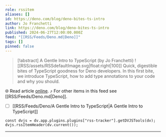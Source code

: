 ```yaml
---
role: rssitem
aliases: []
id: https://deno.com/blog/deno-bites-ts-intro
author: Jo Franchetti
link: https://deno.com/blog/deno-bites-ts-intro
published: 2024-06-27T12:00:00.000Z
feed: "[[RSS/Feeds/Deno.md|Deno]]"
tags: []
pinned: false
---
```


> [!abstract] A Gentle Intro to TypeScript (by Jo Franchetti)
> ![[RSS/assets/RSSdefaultImage.svg|float:right|100]] Quick, digestible bites of TypeScript goodness for Deno developers. In this first bite, we introduce TypeScript, how to add type annotations to your code and why you should.

🌐 Read article [online](https://deno.com/blog/deno-bites-ts-intro). ⤴ For other items in this feed see [[RSS/Feeds/Deno.md|Deno]].

- [ ] [[RSS/Feeds/Deno/A Gentle Intro to TypeScript|A Gentle Intro to TypeScript]]

~~~dataviewjs
const dvjs = dv.app.plugins.plugins["rss-tracker"].getDVJSTools(dv);
dvjs.rssItemHeader(dv.current());
~~~

- - -


